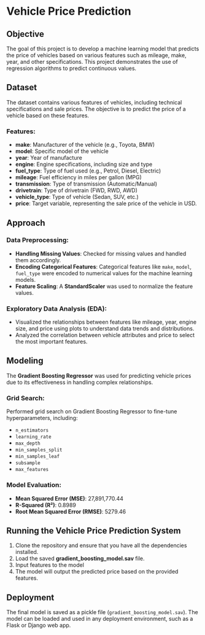 # Vehicle Price Prediction

## Objective
The goal of this project is to develop a machine learning model that predicts the price of vehicles based on various features such as mileage, make, year, and other specifications. This project demonstrates the use of regression algorithms to predict continuous values.

## Dataset
The dataset contains various features of vehicles, including technical specifications and sale prices. The objective is to predict the price of a vehicle based on these features.

### Features:
- **make**: Manufacturer of the vehicle (e.g., Toyota, BMW)
- **model**: Specific model of the vehicle
- **year**: Year of manufacture
- **engine**: Engine specifications, including size and type
- **fuel_type**: Type of fuel used (e.g., Petrol, Diesel, Electric)
- **mileage**: Fuel efficiency in miles per gallon (MPG)
- **transmission**: Type of transmission (Automatic/Manual)
- **drivetrain**: Type of drivetrain (FWD, RWD, AWD)
- **vehicle_type**: Type of vehicle (Sedan, SUV, etc.)
- **price**: Target variable, representing the sale price of the vehicle in USD.

## Approach
### Data Preprocessing:
- **Handling Missing Values**: Checked for missing values and handled them accordingly.
- **Encoding Categorical Features**: Categorical features like `make`, `model`, `fuel_type` were encoded to numerical values for the machine learning models.
- **Feature Scaling**: A **StandardScaler** was used to normalize the feature values.

### Exploratory Data Analysis (EDA):
- Visualized the relationships between features like mileage, year, engine size, and price using plots to understand data trends and distributions.
- Analyzed the correlation between vehicle attributes and price to select the most important features.

## Modeling
The **Gradient Boosting Regressor** was used for predicting vehicle prices due to its effectiveness in handling complex relationships.

### Grid Search:
Performed grid search on Gradient Boosting Regressor to fine-tune hyperparameters, including:
- `n_estimators`
- `learning_rate`
- `max_depth`
- `min_samples_split`
- `min_samples_leaf`
- `subsample`
- `max_features`

### Model Evaluation:
- **Mean Squared Error (MSE)**: 27,891,770.44
- **R-Squared (R²)**: 0.8989
- **Root Mean Squared Error (RMSE)**: 5279.46

## Running the Vehicle Price Prediction System
1. Clone the repository and ensure that you have all the dependencies installed.
2. Load the saved **gradient_boosting_model.sav** file.
3. Input features to the model
4. The model will output the predicted price based on the provided features.

## Deployment
The final model is saved as a pickle file (`gradient_boosting_model.sav`). The model can be loaded and used in any deployment environment, such as a Flask or Django web app.


